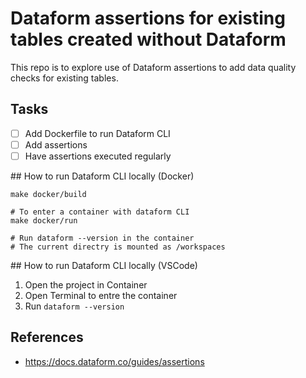 # Dataform assertions for existing tables created without Dataform

This repo is to explore use of Dataform assertions to add data quality checks for existing tables.

## Tasks
- [ ] Add Dockerfile to run Dataform CLI
- [ ] Add assertions
- [ ] Have assertions executed regularly

## How to run Dataform CLI locally (Docker)
```
make docker/build

# To enter a container with dataform CLI
make docker/run

# Run dataform --version in the container
# The current directry is mounted as /workspaces
```

## How to run Dataform CLI locally (VSCode)
1. Open the project in Container
2. Open Terminal to entre the container
3. Run `dataform --version`

## References
- https://docs.dataform.co/guides/assertions
